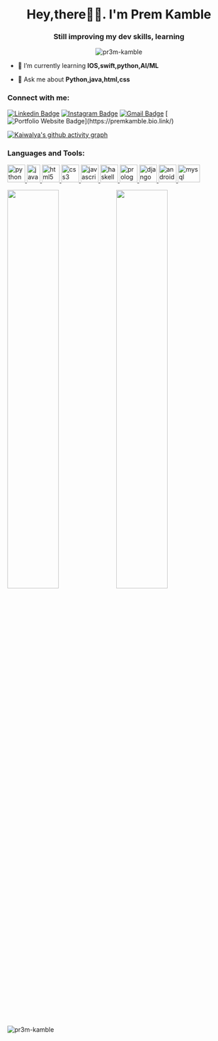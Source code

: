 
<h1 align="center">Hey,there👋🏻. I'm Prem Kamble</h1>
<h3 align="center">Still improving my dev skills, learning</h3>

<p align="center"> <img src="https://komarev.com/ghpvc/?username=pr3m-kamble&label=Profile%20views&color=0e75b6&style=flat" alt="pr3m-kamble" /> </p>



- 🌱 I’m currently learning **IOS,swift,python,AI/ML**

- 💬 Ask me about **Python,java,html,css**



<h3 align="left">Connect with me:</h3>

[![Linkedin Badge](https://img.shields.io/badge/-prem_kamble-blue?style=flat-square&logo=Linkedin&logoColor=white&link=https://www.linkedin.com/in/prem-kamble/)](https://www.linkedin.com/in/prem/)
[![Instagram Badge](https://img.shields.io/badge/-pr3msig-purple?style=flat-square&logo=instagram&logoColor=white&link=https://instagram.com/notkaiwalya)](https://instagram.com/npr3msig)
[![Gmail Badge](https://img.shields.io/badge/-premkamble099@gmail.com-c14438?style=flat-square&logo=Gmail&logoColor=white&link=mailto:kaiwalyakoparkar@gmail.com)](mailto:premkamble099@gmail.com)
[![Portfolio Website Badge](https://img.shields.io/badge/-Portfolio-black?style=flat-square&logo=BioLink&logoColor=white&link=[https://link.premkamble.com](https://premkamble.bio.link/)/)](https://premkamble.bio.link/)

[![Kaiwalya's github activity graph](https://github-readme-activity-graph.vercel.app/graph?username=pr3m-kamble&bg_color=0f2d3d&color=1cadfb&line=1cadfb&point=1cadfb&area=true&hide_border=true)](https://github.com/ashutosh00710/github-readme-activity-graph)

<h3 align="left">Languages and Tools:</h3>

<p align="left"> 
  <a href="https://www.python.org" target="_blank" rel="noreferrer"> 
    <img src="https://upload.wikimedia.org/wikipedia/commons/thumb/c/c3/Python-logo-notext.svg/182px-Python-logo-notext.svg.png" alt="python" width="40" height="40"/> 
  </a> 
  <a href="https://www.java.com" target="_blank" rel="noreferrer"> 
    <img src="https://upload.wikimedia.org/wikipedia/en/thumb/3/30/Java_programming_language_logo.svg/182px-Java_programming_language_logo.svg.png" alt="java" width="30" height="40"/> 
  </a> 
  <a href="https://www.w3.org/html/" target="_blank" rel="noreferrer"> 
    <img src="https://upload.wikimedia.org/wikipedia/commons/thumb/6/61/HTML5_logo_and_wordmark.svg/195px-HTML5_logo_and_wordmark.svg.png" alt="html5" width="40" height="40"/> 
  </a> 
  <a href="https://www.w3schools.com/css/" target="_blank" rel="noreferrer"> 
    <img src="https://upload.wikimedia.org/wikipedia/commons/thumb/d/d5/CSS3_logo_and_wordmark.svg/180px-CSS3_logo_and_wordmark.svg.png" alt="css3" width="40" height="40"/> 
  </a> 
  <a href="https://developer.mozilla.org/en-US/docs/Web/JavaScript" target="_blank" rel="noreferrer"> 
    <img src="https://www.javascripttutorial.net/wp-content/uploads/2021/04/JavaScript-Tutorial.svg" alt="javascript" width="40" height="40"/> 
  </a> 
  <a href="https://www.haskell.org/" target="_blank" rel="noreferrer"> 
    <img src="https://upload.wikimedia.org/wikipedia/commons/1/1c/Haskell-Logo.svg" alt="haskell" width="40" height="40"/> 
  </a> 
  <a href="https://en.wikipedia.org/wiki/Prolog" target="_blank" rel="noreferrer"> 
    <img src="https://www.swi-prolog.org/download/logo/swipl-128.png" alt="prolog" width="40" height="40"/> 
  </a> 
  <a href="https://www.djangoproject.com/" target="_blank" rel="noreferrer"> 
    <img src="https://cdn.worldvectorlogo.com/logos/django.svg" alt="django" width="40" height="40"/> 
  </a> 
  <a href="https://developer.android.com" target="_blank" rel="noreferrer"> 
    <img src="https://upload.wikimedia.org/wikipedia/commons/thumb/6/64/Android_logo_2019_%28stacked%29.svg/182px-Android_logo_2019_%28stacked%29.svg.png" alt="android" width="40" height="40"/> 
  </a> 
  <a href="https://www.mysql.com/" target="_blank" rel="noreferrer"> 
    <img src="https://upload.wikimedia.org/wikipedia/en/thumb/d/dd/MySQL_logo.svg/150px-MySQL_logo.svg.png" alt="mysql" width="50" height="40"/> 
  </a> 
</p>



<p align="left">
	
  <img width="48%" src="https://github-readme-stats.vercel.app/api?username=pr3m-kamble&show_icons=true&theme=tokyonight" />
  <img width="48%" src="https://github-readme-streak-stats.herokuapp.com/?user=pr3m-kamble&theme=tokyonight" />
</p>
<p><img align="left" src="https://github-readme-stats.vercel.app/api/top-langs?username=pr3m-kamble&show_icons=true&locale=en&layout=compact&theme=tokyonight" alt="pr3m-kamble" /></p>
